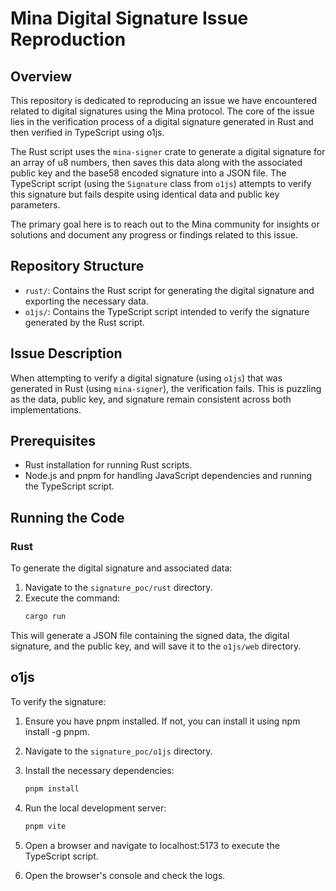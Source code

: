 # Mina Digital Signature Issue Reproduction

## Overview
This repository is dedicated to reproducing an issue we have encountered related to digital signatures using the Mina protocol. The core of the issue lies in the verification process of a digital signature generated in Rust and then verified in TypeScript using o1js.

The Rust script uses the `mina-signer` crate to generate a digital signature for an array of u8 numbers, then saves this data along with the associated public key and the base58 encoded signature into a JSON file. The TypeScript script (using the `Signature` class from `o1js`) attempts to verify this signature but fails despite using identical data and public key parameters.

The primary goal here is to reach out to the Mina community for insights or solutions and document any progress or findings related to this issue.

## Repository Structure

- `rust/`: Contains the Rust script for generating the digital signature and exporting the necessary data.
- `o1js/`: Contains the TypeScript script intended to verify the signature generated by the Rust script.

## Issue Description

When attempting to verify a digital signature (using `o1js`) that was generated in Rust (using `mina-signer`), the verification fails. This is puzzling as the data, public key, and signature remain consistent across both implementations.

## Prerequisites

- Rust installation for running Rust scripts.
- Node.js and pnpm for handling JavaScript dependencies and running the TypeScript script.

## Running the Code

### Rust

To generate the digital signature and associated data:

1. Navigate to the `signature_poc/rust` directory.
2. Execute the command:
   ```bash
   cargo run
   ```

This will generate a JSON file containing the signed data, the digital signature, and the public key, and will save it to the `o1js/web` directory.

## o1js
To verify the signature:

1. Ensure you have pnpm installed. If not, you can install it using npm install -g pnpm.
2. Navigate to the `signature_poc/o1js` directory.
3. Install the necessary dependencies:

    ```bash
    pnpm install
    ```

4. Run the local development server:

    ```bash
    pnpm vite
    ```
5. Open a browser and navigate to localhost:5173 to execute the TypeScript script.

6. Open the browser's console and check the logs.